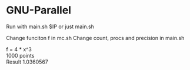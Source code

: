 # GNU-Parallel

Run with main.sh $IP
or just main.sh

Change funciton f in mc.sh
Change count, procs and precision in main.sh

f = 4 * x^3 </br>
1000 points </br>
Result 1.0360567 </br>
